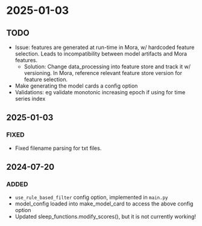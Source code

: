 # 2025-01-03
## TODO
- Issue: features are generated at run-time in Mora, w/ hardcoded feature selection. Leads to incompatibility between model artifacts and Mora features.
  - Solution: Change data_processing into feature store and track it w/ versioning. In Mora, reference relevant feature store version for feature selection.
- Make generating the model cards a config option
- Validations: eg validate monotonic increasing epoch if using for time series index


## 2025-01-03 
### FIXED
- Fixed filename parsing for txt files.

## 2024-07-20
### ADDED
- `use_rule_based_filter` config option, implemented in `main.py`
- model_config loaded into make_model_card to access the above config option
- Updated sleep_functions.modify_scores(), but it is not currently working!
